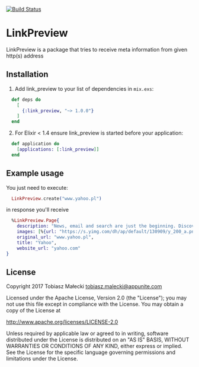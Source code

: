 [![Build Status](https://travis-ci.org/appunite/link_preview.svg?branch=master)](https://travis-ci.org/appunite/link_preview)

# LinkPreview

LinkPreview is a package that tries to receive meta information from given http(s) address

## Installation

1. Add link_preview to your list of dependencies in `mix.exs`:

  ```elixir
    def deps do
      [
        {:link_preview, "~> 1.0.0"}
      ]
    end
  ```

2. For Elixir < 1.4 ensure link_preview is started before your application:

  ```elixir
    def application do
      [applications: [:link_preview]]
    end
  ```

## Example usage

You just need to execute:

  ```elixir
    LinkPreview.create("www.yahoo.pl")
  ```

in response you'll receive

  ```elixir
    %LinkPreview.Page{
      description: "News, email and search are just the beginning. Discover more every day. Find your yodel.",
      images: [%{url: "https://s.yimg.com/dh/ap/default/130909/y_200_a.png"}],
      original_url: "www.yahoo.pl",
      title: "Yahoo",
      website_url: "yahoo.com"
  }
  ```

## License

Copyright 2017 Tobiasz Małecki <tobiasz.malecki@appunite.com>

Licensed under the Apache License, Version 2.0 (the "License");
you may not use this file except in compliance with the License.
You may obtain a copy of the License at

http://www.apache.org/licenses/LICENSE-2.0

Unless required by applicable law or agreed to in writing, software
distributed under the License is distributed on an "AS IS" BASIS,
WITHOUT WARRANTIES OR CONDITIONS OF ANY KIND, either express or implied.
See the License for the specific language governing permissions and
limitations under the License.
